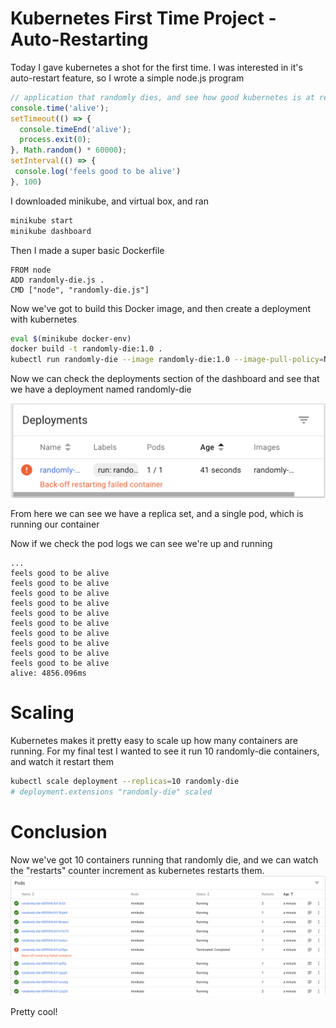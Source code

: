 # Kubernetes First Time Project - Auto-Restarting
Today I gave kubernetes a shot for the first time. I was interested in it's auto-restart feature, so I wrote a simple node.js program


```javascript
// application that randomly dies, and see how good kubernetes is at restarting it.
console.time('alive');
setTimeout(() => {
  console.timeEnd('alive');
  process.exit(0);
}, Math.random() * 60000);
setInterval(() => {
 console.log('feels good to be alive') 
}, 100)
```

I downloaded minikube, and virtual box, and ran 

```bash
minikube start
minikube dashboard
```

Then I made a super basic Dockerfile

```docker
FROM node
ADD randomly-die.js .
CMD ["node", "randomly-die.js"]
```

Now we've got to build this Docker image, and then create a deployment with kubernetes

```bash
eval $(minikube docker-env)
docker build -t randomly-die:1.0 .
kubectl run randomly-die --image randomly-die:1.0 --image-pull-policy=Never
```

Now we can check the deployments section of the dashboard and see that we have a deployment named randomly-die

![minikube dashboard image](dashboard.png "minikube dashboard")

From here we can see we have a replica set, and a single pod, which is running our container

Now if we check the pod logs we can see we're up and running

```
...
feels good to be alive
feels good to be alive
feels good to be alive
feels good to be alive
feels good to be alive
feels good to be alive
feels good to be alive
feels good to be alive
feels good to be alive
feels good to be alive
alive: 4856.096ms
```

# Scaling
Kubernetes makes it pretty easy to scale up how many containers are running. For my final test I wanted to see it run 10 randomly-die containers, and watch it restart them

```bash
kubectl scale deployment --replicas=10 randomly-die
# deployment.extensions "randomly-die" scaled
```
# Conclusion
Now we've got 10 containers running that randomly die, and we can watch the "restarts" counter increment as kubernetes restarts them.
![minikube scale image](scaled.png "kubernetes scaled up")

Pretty cool!

